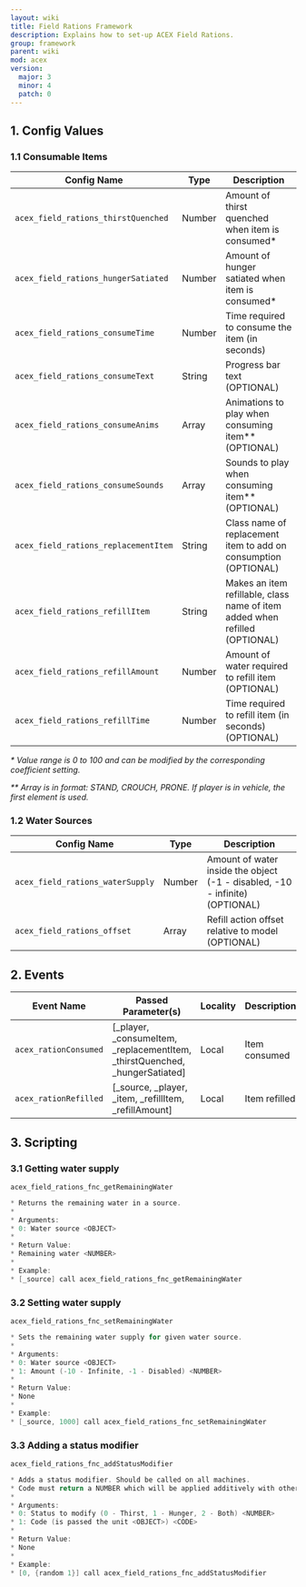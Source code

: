 ```yaml
---
layout: wiki
title: Field Rations Framework
description: Explains how to set-up ACEX Field Rations.
group: framework
parent: wiki
mod: acex
version:
  major: 3
  minor: 4
  patch: 0
---
```


## 1. Config Values

### 1.1 Consumable Items

Config Name | Type | Description
----------- | ---- | -----------
`acex_field_rations_thirstQuenched` | Number | Amount of thirst quenched when item is consumed*
`acex_field_rations_hungerSatiated` | Number | Amount of hunger satiated when item is consumed*
`acex_field_rations_consumeTime` | Number | Time required to consume the item (in seconds)
`acex_field_rations_consumeText` | String | Progress bar text (OPTIONAL)
`acex_field_rations_consumeAnims` | Array | Animations to play when consuming item** (OPTIONAL)
`acex_field_rations_consumeSounds` | Array | Sounds to play when consuming item** (OPTIONAL)
`acex_field_rations_replacementItem` | String | Class name of replacement item to add on consumption (OPTIONAL)
`acex_field_rations_refillItem` | String | Makes an item refillable, class name of item added when refilled (OPTIONAL)
`acex_field_rations_refillAmount` | Number | Amount of water required to refill item (OPTIONAL)
`acex_field_rations_refillTime` | Number | Time required to refill item (in seconds) (OPTIONAL)


_* Value range is 0 to 100 and can be modified by the corresponding coefficient setting._

_** Array is in format: STAND, CROUCH, PRONE. If player is in vehicle, the first element is used._

### 1.2 Water Sources

Config Name | Type | Description
----------- | ---- | -----------
`acex_field_rations_waterSupply` | Number | Amount of water inside the object (-1 - disabled, -10 - infinite) (OPTIONAL)
`acex_field_rations_offset` | Array | Refill action offset relative to model (OPTIONAL)

## 2. Events

Event Name | Passed Parameter(s) | Locality | Description
---------- | ------------------- | -------- | -----------
`acex_rationConsumed` | [_player, _consumeItem, _replacementItem, _thirstQuenched, _hungerSatiated] | Local | Item consumed
`acex_rationRefilled` | [_source, _player, _item, _refillItem, _refillAmount] | Local | Item refilled

## 3. Scripting

### 3.1 Getting water supply
`acex_field_rations_fnc_getRemainingWater`

```cpp
* Returns the remaining water in a source.
*
* Arguments:
* 0: Water source <OBJECT>
*
* Return Value:
* Remaining water <NUMBER>
*
* Example:
* [_source] call acex_field_rations_fnc_getRemainingWater
```

### 3.2 Setting water supply
`acex_field_rations_fnc_setRemainingWater`

```cpp
* Sets the remaining water supply for given water source.
*
* Arguments:
* 0: Water source <OBJECT>
* 1: Amount (-10 - Infinite, -1 - Disabled) <NUMBER>
*
* Return Value:
* None
*
* Example:
* [_source, 1000] call acex_field_rations_fnc_setRemainingWater
```

### 3.3 Adding a status modifier
`acex_field_rations_fnc_addStatusModifier`

```cpp
* Adds a status modifier. Should be called on all machines.
* Code must return a NUMBER which will be applied additively with other status changes.
*
* Arguments:
* 0: Status to modify (0 - Thirst, 1 - Hunger, 2 - Both) <NUMBER>
* 1: Code (is passed the unit <OBJECT>) <CODE>
*
* Return Value:
* None
*
* Example:
* [0, {random 1}] call acex_field_rations_fnc_addStatusModifier
```
